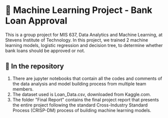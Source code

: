 # 🏦 Machine Learning Project - Bank Loan Approval
This is a group project for MIS 637, Data Analytics and Machine Learning, at Stevens Institute of Technology. In this project, we trained 2 machine learning models, logistic regression and decision tree, to determine whether bank loans should be approved or not.
## :page_facing_up: In the repository
1. There are jupyter notebooks that contain all the codes and comments of the data analysis and model building process from multiple team members. 
2. The dataset used is Loan_Data.csv, downloaded from Kaggle.com.
3. The folder "Final Report" contains the final project report that presents the entire project following the standard Cross-Industry Standard Process (CRISP-DM) process of building machine learning models.
